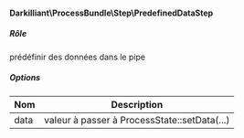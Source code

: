 #### Darkilliant\ProcessBundle\Step\PredefinedDataStep

##### Rôle 

prédéfinir des données dans le pipe

##### Options

| Nom  | Description                                  |
|------|----------------------------------------------|
| data | valeur à passer à ProcessState::setData(...) |